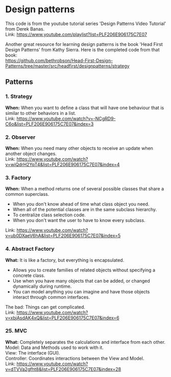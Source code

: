 # Design patterns

This code is from the youtube tutorial series 'Design Patterns Video Tutorial' from Derek Banas.  
Link: https://www.youtube.com/playlist?list=PLF206E906175C7E07

Another great resource for learning design patterns is the book 'Head First Design Patterns' from Kathy Sierra.
Here is the completed code from that book:  
https://github.com/bethrobson/Head-First-Design-Patterns/tree/master/src/headfirst/designpatterns/strategy

## Patterns

### 1. Strategy
**When:** When you want to define a class that will have one behaviour that is similar to other behaviors in a list.  
Link: https://www.youtube.com/watch?v=-NCgRD9-C6o&list=PLF206E906175C7E07&index=3

### 2. Observer
**When:** When you need many other objects to receive an update when another object changes.  
Link: https://www.youtube.com/watch?v=wiQdrH2YpT4&list=PLF206E906175C7E07&index=4

### 3. Factory
**When:** When a method returns one of several possible classes that share a common superclass.  
- When you don't know ahead of time what class object you need.
- When all of the potential classes are in the same subclass hierarchy.
- To centralize class selection code.
- When you don't want the user to have to know every subclass.

Link: https://www.youtube.com/watch?v=ub0DXaeV6hA&list=PLF206E906175C7E07&index=5

### 4. Abstract Factory
**What:** It is like a factory, but everything is encapsulated.  
- Allows you to create families of related objects without specifying a concrete class.
- Use when you have many objects that can be added, or changed dynamically during runtime.
- You can model anything you can imagine and have those objects interact through common interfaces.

The bad: Things can get complicated.  
Link: https://www.youtube.com/watch?v=xbjAsdAK4xQ&list=PLF206E906175C7E07&index=6

### 25. MVC
**What:** Completely separates the calculations and interface from each other.  
Model: Data and Methods used to work with it.  
View: The interface (GUI).  
Controller: Coordinates interactions between the View and Model.  
Link: https://www.youtube.com/watch?v=dTVVa2gfht8&list=PLF206E906175C7E07&index=28